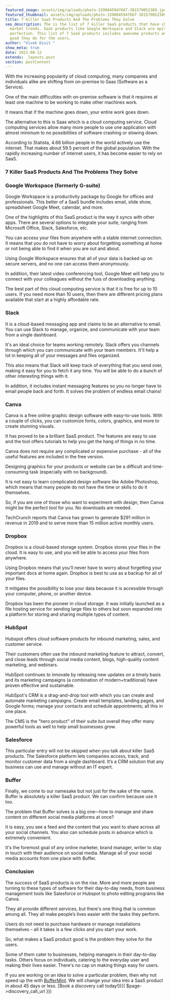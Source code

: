 ```yaml
---
featured_image: assets/img/uploads/photo-1590845947667-381579052389.jpeg
featured_thumbnail: assets/img/uploads/photo-1590845947667-381579052389.jpeg
title: 7 Killer SaaS Products And The Problems They Solve
seo_description: The is the list of 7 killer SaaS products that have changed the
  market trends. SaaS products like Google Workspace and Slack are epitome of
  perfection. This list of 7 SaaS products includes awesome products and what
  good they do for the users.
author: "Vivek Dixit "
show_meta: true
date: 2021-08-12
extends: _layouts.post
section: postContent
---
```

With the increasing popularity of cloud computing, many companies and individuals alike are shifting from on-premise to Saas (Software as a Service).

One of the main difficulties with on-premise software is that it requires at least one machine to be working to make other machines work. 

It means that if the machine goes down, your entire work goes down.

The alternative to this is Saas which is a cloud computing service. Cloud computing services allow many more people to use one application with almost minimum to no possibilities of software crashing or slowing down.

According to Statista, 4.66 billion people in the world actively use the internet. That makes about 59.5 percent of the global population. With the rapidly increasing number of internet users, it has become easier to rely on SaaS.  

### 7 Killer SaaS Products And The Problems They Solve 

### Google Workspace (formerly G-suite)

Google Workspace is a productivity package by Google for offices and professionals. This belter of a SaaS bundle includes email, slide show, spreadsheet Google Meet, calendar, and more.

One of the highlights of this SaaS product is the way it syncs with other apps. There are several options to integrate your suite, ranging from Microsoft Office, Slack, Salesforce, etc.

You can access your files from anywhere with a stable internet connection. It means that you do not have to worry about forgetting something at home or not being able to find it when you are out and about.

Using Google Workspace ensures that all of your data is backed up on secure servers, and no one can access them anonymously.

In addition, their latest video conferencing tool, Google Meet will help you to connect with your colleagues without the fuss of downloading anything.

The best part of this cloud computing service is that it is free for up to 10 users. If you need more than 10 users, then there are different pricing plans available that start at a highly affordable rate.

### Slack

It is a cloud-based messaging app and claims to be an alternative to email. You can use Slack to manage, organize, and communicate with your team from a single dashboard. 

It's an ideal choice for teams working remotely. Slack offers you channels through which you can communicate with your team members. It'll help a lot in keeping all of your messages and files organized.

This also means that Slack will keep track of everything that you send over, making it easy for you to fetch it any time. You will be able to do a bunch of other interesting things with it.

In addition, it includes instant messaging features so you no longer have to email people back and forth. It solves the problem of endless email chains!

### Canva

Canva is a free online graphic design software with easy-to-use tools. With a couple of clicks, you can customize fonts, colors, graphics, and more to create stunning visuals.

It has proved to be a brilliant SaaS product. The features are easy to use and the tool offers tutorials to help you get the hang of things in no time.

Canva does not require any complicated or expensive purchase - all of the useful features are included in the free version.

Designing graphics for your products or website can be a difficult and time-consuming task (especially with no background).

It is not easy to learn complicated design software like Adobe Photoshop, which means that many people do not have the time or skills to do it themselves.

So, if you are one of those who want to experiment with design, then Canva might be the perfect tool for you. No downloads are needed.

TechCrunch reports that Canva has grown to generate $291 million in revenue in 2019 and to serve more than 15 million active monthly users.

### Dropbox

Dropbox is a cloud-based storage system. Dropbox stores your files in the cloud. It is easy to use, and you will be able to access your files from anywhere. 

Using Dropbox means that you'll never have to worry about forgetting your important docs at home again. Dropbox is best to use as a backup for all of your files. 

It mitigates the possibility to lose your data because it is accessible through your computer, phone, or another device. 

Dropbox has been the pioneer in cloud storage. It was initially launched as a file hosting service for sending large files to others but soon expanded into a platform for storing and sharing multiple types of content.

### HubSpot

Hubspot offers cloud software products for inbound marketing, sales, and customer service.

Their customers often use the inbound marketing feature to attract, convert, and close leads through social media content, blogs, high-quality content marketing, and webinars.

HubSpot continues to innovate by releasing new updates on a timely basis and its marketing campaigns (a combination of modern+traditional) have proven effective and sustainable.

HubSpot's CRM is a drag-and-drop tool with which you can create and automate marketing campaigns. Create email templates, landing pages, and Google forms; manage your contacts and schedule appointments; all this in one place.

The CMS is the "hero product" of their suite but overall they offer many powerful tools as well to help small businesses grow.

### Salesforce

This particular entry will not be skipped when you talk about killer SaaS products. The Salesforce platform lets companies access, track, and monitor customer data from a single dashboard. It’s a CRM solution that any business can use and manage without an IT expert.

### Buffer

Finally, we come to our namesake but not just for the sake of the name. Buffer is absolutely a killer SaaS product. We can confirm because use it too.

The problem that Buffer solves is a big one—how to manage and share content on different social media platforms at once? 

It is easy, you see a feed and the content that you want to share across all your social channels. You also can schedule posts in advance which is extremely convenient.

It's the foremost goal of any online marketer, brand manager, writer to stay in touch with their audience on social media. Manage all of your social media accounts from one place with Buffer.

### Conclusion

The success of SaaS products is on the rise. More and more people are turning to these types of software for their day-to-day needs, from business management tools like Salesforce or Hubspot to photo editing programs like Canva.

They all provide different services, but there's one thing that is common among all. They all make people’s lives easier with the tasks they perform. 

Users do not need to purchase hardware or manage installations themselves – all it takes is a few clicks and you start your work. 

So, what makes a SaaS product good is the problem they solve for the users.

Some of them cater to businesses, helping managers in their day-to-day tasks. Others focus on individuals, catering to the everyday user and making their lives easier. There's no cap on making things easy for users.

If you are working on an idea to solve a particular problem, then why not speed up the with [BufferMint](https://buffermint.com/). We will change your idea into a SaaS product in about 45 days or less. \[Book a discovery call today!]({{ $page->discovery_call_url }})